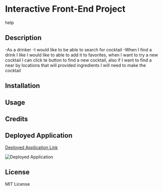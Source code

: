 # Interactive Front-End Project
help

## Description
-As a drinker
-I would like to be able to search for cocktail
-When I find a drink I like I would like to able to add it to favorites, when I want to try a new cocktail I can click te button to find a new cocktail, also if I want to find a near by locations that will provided ingredients I will need to make the cocktail

## Installation


## Usage


## Credits


## Deployed Application
[Deployed Application Link]()

![Deployed Application]()

## License
MIT License